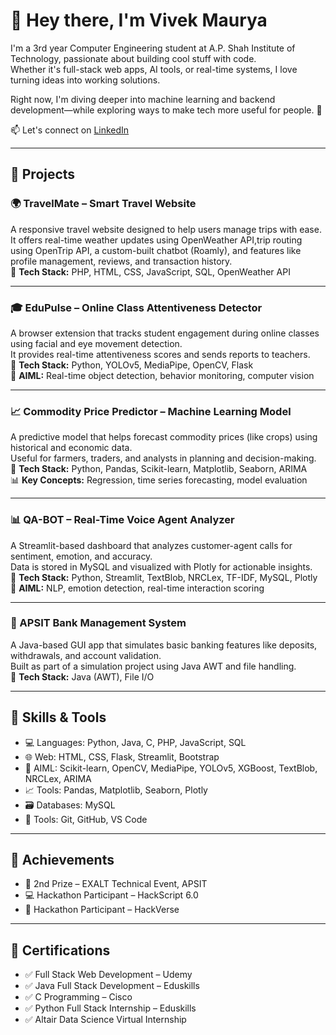 # 👋 Hey there, I'm Vivek Maurya

I'm a 3rd year Computer Engineering student at A.P. Shah Institute of Technology, passionate about building cool stuff with code.  
Whether it's full-stack web apps, AI tools, or real-time systems, I love turning ideas into working solutions.

Right now, I'm diving deeper into machine learning and backend development—while exploring ways to make tech more useful for people. 🚀

📫 Let's connect on [LinkedIn](https://linkedin.com/in/vivek-maurya-95b300328)

---

## 💼 Projects

### 🌍 TravelMate – Smart Travel Website  
A responsive travel website designed to help users manage trips with ease.  
It offers real-time weather updates using OpenWeather API,trip routing using OpenTrip API, a custom-built chatbot (Roamly), and features like profile management, reviews, and transaction history.  
🔧 **Tech Stack:** PHP, HTML, CSS, JavaScript, SQL, OpenWeather API  

---

### 🎓 EduPulse – Online Class Attentiveness Detector  
A browser extension that tracks student engagement during online classes using facial and eye movement detection.  
It provides real-time attentiveness scores and sends reports to teachers.  
🔧 **Tech Stack:** Python, YOLOv5, MediaPipe, OpenCV, Flask  
🧠 **AIML:** Real-time object detection, behavior monitoring, computer vision  

---

### 📈 Commodity Price Predictor – Machine Learning Model  
A predictive model that helps forecast commodity prices (like crops) using historical and economic data.  
Useful for farmers, traders, and analysts in planning and decision-making.  
🔧 **Tech Stack:** Python, Pandas, Scikit-learn, Matplotlib, Seaborn, ARIMA  
📊 **Key Concepts:** Regression, time series forecasting, model evaluation  

---

### 📊 QA-BOT – Real-Time Voice Agent Analyzer  
A Streamlit-based dashboard that analyzes customer-agent calls for sentiment, emotion, and accuracy.  
Data is stored in MySQL and visualized with Plotly for actionable insights.  
🔧 **Tech Stack:** Python, Streamlit, TextBlob, NRCLex, TF-IDF, MySQL, Plotly  
🧠 **AIML:** NLP, emotion detection, real-time interaction scoring  

---

### 🏦 APSIT Bank Management System  
A Java-based GUI app that simulates basic banking features like deposits, withdrawals, and account validation.  
Built as part of a simulation project using Java AWT and file handling.  
🔧 **Tech Stack:** Java (AWT), File I/O  

---

## 🔧 Skills & Tools

- 💻 Languages: Python, Java, C, PHP, JavaScript, SQL  
- 🌐 Web: HTML, CSS, Flask, Streamlit, Bootstrap  
- 🧠 AIML: Scikit-learn, OpenCV, MediaPipe, YOLOv5, XGBoost, TextBlob, NRCLex, ARIMA  
- 📈 Tools: Pandas, Matplotlib, Seaborn, Plotly  
- 🗃️ Databases: MySQL  
- 🧰 Tools: Git, GitHub, VS Code

---

## 🏅 Achievements

- 🥈 2nd Prize – EXALT Technical Event, APSIT  
- 💻 Hackathon Participant – HackScript 6.0  
- 🚀 Hackathon Participant – HackVerse

---

## 📜 Certifications

- ✅ Full Stack Web Development – Udemy  
- ✅ Java Full Stack Development – Eduskills  
- ✅ C Programming – Cisco  
- ✅ Python Full Stack Internship – Eduskills  
- ✅ Altair Data Science Virtual Internship

